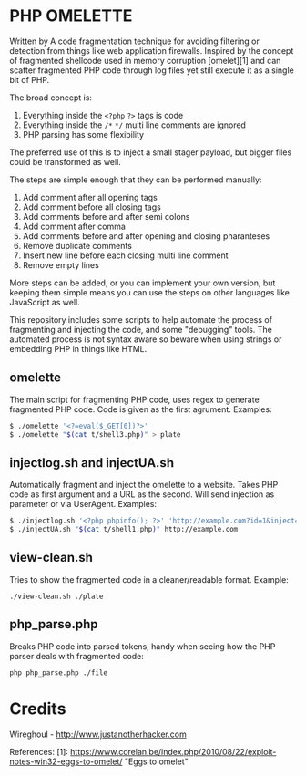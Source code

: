 PHP OMELETTE
===============================================================================
Written by 
A code fragmentation technique for avoiding filtering or detection from things 
like web application firewalls. Inspired by the concept of fragmented shellcode
used in memory corruption [omelet][1] and can scatter fragmented PHP code
through log files yet still execute it as a single bit of PHP.

The broad concept is:
  1. Everything inside the `<?php` `?>` tags is code
  2. Everything inside the `/*` `*/` multi line comments are ignored
  3. PHP parsing has some flexibility

The preferred use of this is to inject a small stager payload, but bigger files
could be transformed as well.

The steps are simple enough that they can be performed manually:
  1. Add comment after all opening tags
  2. Add comment before all closing tags
  3. Add comments before and after semi colons
  4. Add comment after comma
  5. Add comments before and after opening and closing pharanteses
  6. Remove duplicate comments
  7. Insert new line before each closing multi line comment
  8. Remove empty lines

More steps can be added, or you can implement your own version, but keeping
them simple means you can use the steps on other languages like JavaScript as
well.

This repository includes some scripts to help automate the process of
fragmenting and injecting the code, and some "debugging" tools. The automated
process is not syntax aware so beware when using strings or embedding PHP in
things like HTML.

omelette
-------------------------------------------------------------------------------
The main script for fragmenting PHP code, uses regex to generate fragmented PHP
code. Code is given as the first agrument. Examples:

```bash
$ ./omelette '<?=eval($_GET[0])?>'
$ ./omelette "$(cat t/shell3.php)" > plate
```

injectlog.sh and injectUA.sh
-------------------------------------------------------------------------------
Automatically fragment and inject the omelette to a website. Takes PHP code as
first argument and a URL as the second. Will send injection as parameter or via
UserAgent. Examples:

```bash
$ ./injectlog.sh '<?php phpinfo(); ?>' 'http://example.com?id=1&inject='
$ ./injectUA.sh "$(cat t/shell1.php)" http://example.com
```
view-clean.sh
-------------------------------------------------------------------------------
Tries to show the fragmented code in a cleaner/readable format. Example:

```
./view-clean.sh ./plate
```

php_parse.php
-------------------------------------------------------------------------------
Breaks PHP code into parsed tokens, handy when seeing how the PHP parser deals
with fragmented code:

```
php php_parse.php ./file
```

Credits
===============================================================================
Wireghoul - http://www.justanotherhacker.com

References:
[1]: <https://www.corelan.be/index.php/2010/08/22/exploit-notes-win32-eggs-to-omelet/> "Eggs to omelet"
